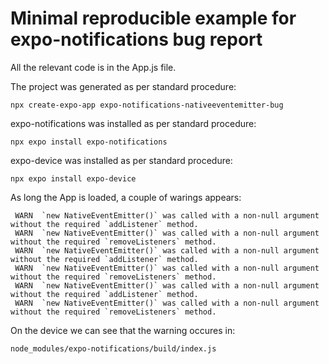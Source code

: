 # Minimal reproducible example for expo-notifications bug report

All the relevant code is in the App.js file.

The project was generated as per standard procedure:

```
npx create-expo-app expo-notifications-nativeeventemitter-bug
```

expo-notifications was installed as per standard procedure:

```
npx expo install expo-notifications
```

expo-device was installed as per standard procedure:

```
npx expo install expo-device
```

As long the App is loaded, a couple of warings appears:

```
 WARN  `new NativeEventEmitter()` was called with a non-null argument without the required `addListener` method.
 WARN  `new NativeEventEmitter()` was called with a non-null argument without the required `removeListeners` method.
 WARN  `new NativeEventEmitter()` was called with a non-null argument without the required `addListener` method.
 WARN  `new NativeEventEmitter()` was called with a non-null argument without the required `removeListeners` method.
 WARN  `new NativeEventEmitter()` was called with a non-null argument without the required `addListener` method.
 WARN  `new NativeEventEmitter()` was called with a non-null argument without the required `removeListeners` method.
```

On the device we can see that the warning occures in:
```
node_modules/expo-notifications/build/index.js
```
